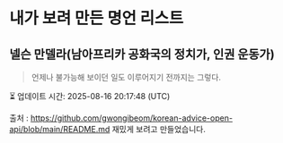 # 내가 보려 만든 명언 리스트

##  넬슨 만델라(남아프리카 공화국의 정치가, 인권 운동가)
> 언제나 불가능해 보이던 일도 이루어지기 전까지는 그렇다.


⏳ 업데이트 시간: 2025-08-16 20:17:48 (UTC)

출처 : https://github.com/gwongibeom/korean-advice-open-api/blob/main/README.md
재밌게 보려고 만들었습니다.
